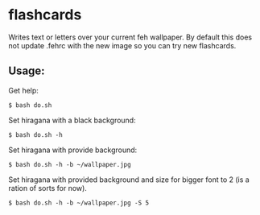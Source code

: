 flashcards
==========

Writes text or letters over your current feh wallpaper. By default this does not update .fehrc with the new image so you can try new flashcards.

## Usage:
Get help:
```
$ bash do.sh
```
Set hiragana with a black background:
```
$ bash do.sh -h
```

Set hiragana with provide background:
```
$ bash do.sh -h -b ~/wallpaper.jpg
```

Set hiragana with provided background and size for bigger font to 2 (is a ration of sorts for now).
```
$ bash do.sh -h -b ~/wallpaper.jpg -S 5
```
